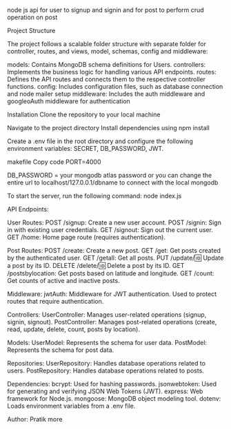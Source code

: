node js api for user to signup and signin
and for post to perform crud operation on post 


Project Structure

The project follows a scalable folder structure with separate folder for controller, routes, and views, model, schemas, config and middleware:

models: Contains MongoDB schema definitions for Users. controllers: Implements the business logic for handling various API endpoints. routes: Defines the API routes and connects them to the respective controller functions. config: Includes configuration files, such as database connection and node mailer setup middleware: Includes the auth middleware and googleoAuth middleware for authentication

Installation Clone the repository to your local machine

Navigate to the project directory Install dependencies using npm install

Create a .env file in the root directory and configure the following environment variables:
SECRET,
DB_PASSWORD,
JWT.

makefile Copy code PORT=4000

DB_PASSWORD = your mongodb atlas password or you can change the entire url to localhost/127.0.0.1/dbname to connect with the local mongodb

To start the server, run the following command: node index.js

API Endpoints:

User Routes:
POST /signup: Create a new user account.
POST /signin: Sign in with existing user credentials.
GET /signout: Sign out the current user.
GET /home: Home page route (requires authentication).


Post Routes:
POST /create: Create a new post.
GET /get: Get posts created by the authenticated user.
GET /getall: Get all posts.
PUT /update/:id: Update a post by its ID.
DELETE /delete/:id: Delete a post by its ID.
GET /postsbylocation: Get posts based on latitude and longitude.
GET /count: Get counts of active and inactive posts.


Middleware:
jwtAuth: Middleware for JWT authentication. Used to protect routes that require authentication.


Controllers:
UserController: Manages user-related operations (signup, signin, signout).
PostController: Manages post-related operations (create, read, update, delete, count, posts by location).


Models:
UserModel: Represents the schema for user data.
PostModel: Represents the schema for post data.


Repositories:
UserRepository: Handles database operations related to users.
PostRepository: Handles database operations related to posts.


Dependencies:
bcrypt: Used for hashing passwords.
jsonwebtoken: Used for generating and verifying JSON Web Tokens (JWT).
express: Web framework for Node.js.
mongoose: MongoDB object modeling tool.
dotenv: Loads environment variables from a .env file.


Author:
Pratik more
